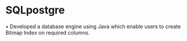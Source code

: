 # SQLpostgre
•	Developed a database engine using Java which enable users to create Bitmap Index on required columns.	
